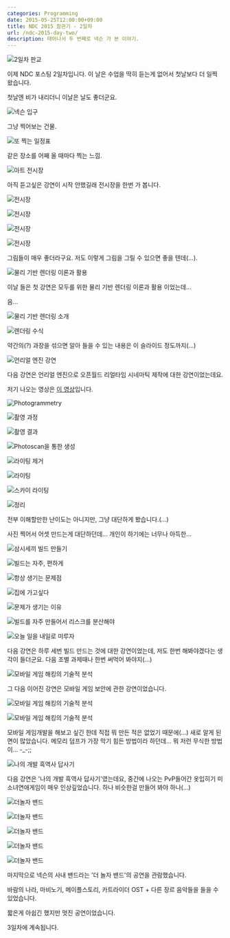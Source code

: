 ```yaml
---
categories: Programming
date: 2015-05-25T12:00:00+09:00
title: NDC 2015 참관기 - 2일차
url: /ndc-2015-day-two/
description: 태어나서 두 번째로 넥슨 가 본 이야기.
---
```


![2일차 판교](01.jpg)

이제 NDC 포스팅 2일차입니다. 이 날은 수업을 딱히 듣는게 없어서 첫날보다 더 일찍 왔습니다.

첫날엔 비가 내리더니 이날은 날도 좋더군요.

![넥슨 입구](02.jpg)

그냥 찍어보는 건물.

![또 찍는 일정표](03.jpg)

같은 장소를 어째 올 때마다 찍는 느낌.

![아트 전시장](04.jpg)

아직 듣고싶은 강연이 시작 안했길래 전시장을 한번 가 봅니다.

![전시장](05.jpg)

![전시장](06.jpg)

![전시장](07.jpg)

![전시장](08.jpg)

그림들이 매우 좋더라구요. 저도 이렇게 그림을 그릴 수 있으면 좋을 텐데(...).

![물리 기반 렌더링 이론과 활용](09.jpg)

이날 들은 첫 강연은 모두를 위한 물리 기반 렌더링 이론과 활용 이었는데...

음...

![물리 기반 렌더링 소개](10.jpg)

![렌더링 수식](11.jpg)

약간의(?) 과장을 섞으면 알아 들을 수 있는 내용은 이 슬라이드 정도까지(...)

![언리얼 엔진 강연](12.jpg)

다음 강연은 언리얼 엔진으로 오픈월드 리얼타임 시네마틱 제작에 대한 강연이었는데요.

저기 나오는 영상은 [이 영상](http://www.youtube.com/watch?v=0zjPiGVSnfI)입니다.

![Photogrammetry](13.jpg)

![촬영 과정](14.jpg)

![촬영 결과](15.jpg)

![Photoscan을 통한 생성](16.jpg)

![라이팅 제거](17.jpg)

![라이팅](18.jpg)

![스카이 라이팅](19.jpg)

![정리](20.jpg)

전부 이해할만한 난이도는 아니지만, 그냥 대단하게 봤습니다.(...)

사진 찍어서 어셋 만드는게 대단하던데... 개인이 하기에는 너무나 아득한...

![삼시세끼 빌드 만들기](21.jpg)

![빌드는 자주, 편하게](22.jpg)

![항상 생기는 문제점](23.jpg)

![집에 가고싶다](24.jpg)

![문제가 생기는 이유](25.jpg)

![빌드를 자주 만들어서 리스크를 분산해야](26.jpg)

![오늘 일을 내일로 미루자](27.jpg)

다음 강연은 하루 세번 빌드 만드는 것에 대한 강연이었는데, 저도 한번 해봐야겠다는 생각이 들더군요. 다음 조별 과제때나 한번 써먹어 봐야지(...)

![모바일 게임 해킹의 기술적 분석](28.jpg)

그 다음 이어진 강연은 모바일 게임 보안에 관한 강연이었습니다.

![모바일 게임 해킹의 기술적 분석](29.jpg)

![모바일 게임 해킹의 기술적 분석](30.jpg)

모바일 게임개발을 해보고 싶긴 한데 직접 뭐 만든 적은 없었기 때문에(...) 새로 알게 된 면이 많았습니다. 메모리 덤프가 가장 막기 힘든 방법이라 하던데... 뭐 저런 무식한 방법이... -\_-;;

![나의 개발 흑역사 답사기](31.jpg)

다음 강연은 '나의 개발 흑역사 답사기'였는데요, 중간에 나오는 PvP들어간 옷입히기 미소녀연애게임이 매우 인상깊었습니다. 하나 비슷한걸 만들어 봐야 하나(...)

![더놀자 밴드](32.jpg)

![더놀자 밴드](33.jpg)

![더놀자 밴드](34.jpg)

![더놀자 밴드](35.jpg)

![더놀자 밴드](36.jpg)

마지막으로 넥슨의 사내 밴드라는 '더 놀자 밴드'의 공연을 관람했습니다.

바람의 나라, 마비노기, 메이플스토리, 카트라이더 OST + 다른 장르 음악들을 들을 수 있었습니다.

짧은게 아쉽긴 했지만 멋진 공연이었습니다.

3일차에 계속됩니다.
